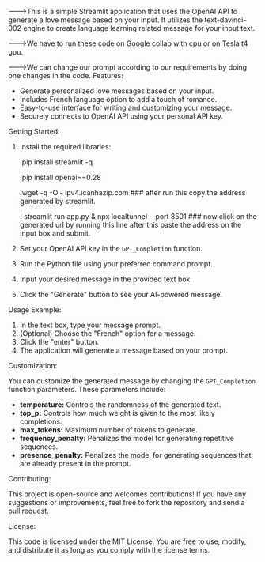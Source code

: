 --->This is a simple Streamlit application that uses the OpenAI API to generate a love message based on your input. It utilizes the text-davinci-002 engine to create language learning related message for your input text.



--->We have to run these code on Google collab with cpu or on Tesla t4 gpu.



--->We can change our prompt according to our requirements by doing one changes in the code.
Features:

* Generate personalized love messages based on your input.
* Includes French language option to add a touch of romance.
* Easy-to-use interface for writing and customizing your message.
* Securely connects to OpenAI API using your personal API key.

Getting Started:

1. Install the required libraries:
   
   !pip install streamlit -q
   
   !pip install openai==0.28
   
   !wget -q -O - ipv4.icanhazip.com   ### after run this copy the address generated by streamlit.
   
   ! streamlit run app.py & npx localtunnel --port 8501  ### now click on the generated url by running this line after this paste the address on the input box and submit.
  
3. Set your OpenAI API key in the `GPT_Completion` function.
4. Run the Python file using your preferred command prompt.
5. Input your desired message in the provided text box.
6. Click the "Generate" button to see your AI-powered message.

Usage Example:

1. In the text box, type your message prompt.
2. (Optional) Choose the "French" option for a message.
3. Click the "enter" button.
4. The application will generate a message based on your prompt.

Customization:

You can customize the generated message by changing the `GPT_Completion` function parameters. These parameters include:

* **temperature:** Controls the randomness of the generated text.
* **top_p:** Controls how much weight is given to the most likely completions.
* **max_tokens:** Maximum number of tokens to generate.
* **frequency_penalty:** Penalizes the model for generating repetitive sequences.
* **presence_penalty:** Penalizes the model for generating sequences that are already present in the prompt.

Contributing:

This project is open-source and welcomes contributions! If you have any suggestions or improvements, feel free to fork the repository and send a pull request.

License:

This code is licensed under the MIT License. You are free to use, modify, and distribute it as long as you comply with the license terms.
